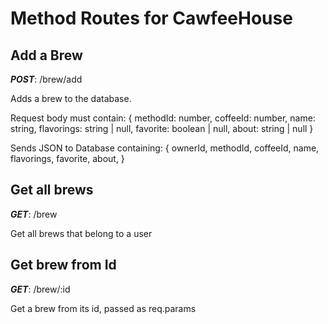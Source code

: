 # Method Routes for CawfeeHouse

## Add a Brew

**_POST_**: /brew/add

Adds a brew to the database.

Request body must contain:
{
methodId: number,
coffeeId: number,
name: string,
flavorings: string | null,
favorite: boolean | null,
about: string | null
}

Sends JSON to Database containing:
{
ownerId,
methodId,
coffeeId,
name,
flavorings,
favorite,
about,
}

## Get all brews

**_GET_**: /brew

Get all brews that belong to a user

## Get brew from Id

**_GET_**: /brew/:id

Get a brew from its id, passed as req.params
